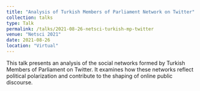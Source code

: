 ```yaml
---
title: "Analysis of Turkish Members of Parliament Network on Twitter"
collection: talks
type: Talk
permalink: /talks/2021-08-26-netsci-turkish-mp-twitter
venue: "Netsci 2021"
date: 2021-08-26
location: "Virtual"
---
```


This talk presents an analysis of the social networks formed by Turkish Members of Parliament on Twitter. It examines how these networks reflect political polarization and contribute to the shaping of online public discourse.
